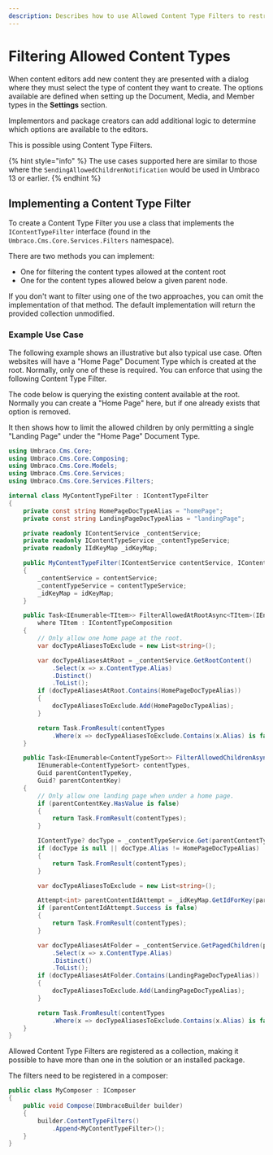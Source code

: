 ```yaml
---
description: Describes how to use Allowed Content Type Filters to restrict the allowed content options available to editors.
---
```


# Filtering Allowed Content Types

When content editors add new content they are presented with a dialog where they must select the type of content they want to create. The options available are defined when setting up the Document, Media, and Member types in the **Settings** section.

Implementors and package creators can add additional logic to determine which options are available to the editors.

This is possible using Content Type Filters.

{% hint style="info" %}
The use cases supported here are similar to those where the `SendingAllowedChildrenNotification` would be used in Umbraco 13 or earlier.
{% endhint %}

## Implementing a Content Type Filter

To create a Content Type Filter you use a class that implements the `IContentTypeFilter` interface (found in the `Umbraco.Cms.Core.Services.Filters` namespace).

There are two methods you can implement:

* One for filtering the content types allowed at the content root
* One for the content types allowed below a given parent node.

If you don't want to filter using one of the two approaches, you can omit the implementation of that method. The default implementation will return the provided collection unmodified.

### Example Use Case

The following example shows an illustrative but also typical use case. Often websites will have a "Home Page" Document Type which is created at the root. Normally, only one of these is required. You can enforce that using the following Content Type Filter.

The code below is querying the existing content available at the root. Normally you can create a "Home Page" here, but if one already exists that option is removed.

It then shows how to limit the allowed children by only permitting a single "Landing Page" under the "Home Page" Document Type.

```csharp
using Umbraco.Cms.Core;
using Umbraco.Cms.Core.Composing;
using Umbraco.Cms.Core.Models;
using Umbraco.Cms.Core.Services;
using Umbraco.Cms.Core.Services.Filters;

internal class MyContentTypeFilter : IContentTypeFilter
{
    private const string HomePageDocTypeAlias = "homePage";
    private const string LandingPageDocTypeAlias = "landingPage";

    private readonly IContentService _contentService;
    private readonly IContentTypeService _contentTypeService;
    private readonly IIdKeyMap _idKeyMap;

    public MyContentTypeFilter(IContentService contentService, IContentTypeService contentTypeService, IIdKeyMap idKeyMap)
    {
        _contentService = contentService;
        _contentTypeService = contentTypeService;
        _idKeyMap = idKeyMap;
    }

    public Task<IEnumerable<TItem>> FilterAllowedAtRootAsync<TItem>(IEnumerable<TItem> contentTypes)
        where TItem : IContentTypeComposition
    {
        // Only allow one home page at the root.
        var docTypeAliasesToExclude = new List<string>();

        var docTypeAliasesAtRoot = _contentService.GetRootContent()
            .Select(x => x.ContentType.Alias)
            .Distinct()
            .ToList();
        if (docTypeAliasesAtRoot.Contains(HomePageDocTypeAlias))
        {
            docTypeAliasesToExclude.Add(HomePageDocTypeAlias);
        }

        return Task.FromResult(contentTypes
            .Where(x => docTypeAliasesToExclude.Contains(x.Alias) is false));
    }

    public Task<IEnumerable<ContentTypeSort>> FilterAllowedChildrenAsync(
        IEnumerable<ContentTypeSort> contentTypes,
        Guid parentContentTypeKey,
        Guid? parentContentKey)
    {
        // Only allow one landing page when under a home page.
        if (parentContentKey.HasValue is false)
        {
            return Task.FromResult(contentTypes);
        }

        IContentType? docType = _contentTypeService.Get(parentContentTypeKey);
        if (docType is null || docType.Alias != HomePageDocTypeAlias)
        {
            return Task.FromResult(contentTypes);
        }

        var docTypeAliasesToExclude = new List<string>();

        Attempt<int> parentContentIdAttempt = _idKeyMap.GetIdForKey(parentContentKey.Value, UmbracoObjectTypes.Document);
        if (parentContentIdAttempt.Success is false)
        {
            return Task.FromResult(contentTypes);
        }

        var docTypeAliasesAtFolder = _contentService.GetPagedChildren(parentContentIdAttempt.Result, 0, int.MaxValue, out _)
            .Select(x => x.ContentType.Alias)
            .Distinct()
            .ToList();
        if (docTypeAliasesAtFolder.Contains(LandingPageDocTypeAlias))
        {
            docTypeAliasesToExclude.Add(LandingPageDocTypeAlias);
        }

        return Task.FromResult(contentTypes
            .Where(x => docTypeAliasesToExclude.Contains(x.Alias) is false));
    }
}
```

Allowed Content Type Filters are registered as a collection, making it possible to have more than one in the solution or an installed package.

The filters need to be registered in a composer:

```csharp
public class MyComposer : IComposer
{
    public void Compose(IUmbracoBuilder builder)
    {
        builder.ContentTypeFilters()
            .Append<MyContentTypeFilter>();
    }
}
```
